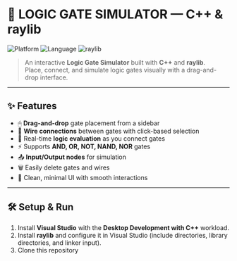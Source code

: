 # 🔌 LOGIC GATE SIMULATOR — C++ & raylib

![Platform](https://img.shields.io/badge/platform-Windows-blue)
![Language](https://img.shields.io/badge/language-C++-brightgreen)
![raylib](https://img.shields.io/badge/raylib-5.0-orange)

> An interactive **Logic Gate Simulator** built with **C++** and **raylib**.  
> Place, connect, and simulate logic gates visually with a drag-and-drop interface.

---

## ✨ Features

- 🖱 **Drag-and-drop** gate placement from a sidebar  
- 🔗 **Wire connections** between gates with click-based selection  
- 🧠 Real-time **logic evaluation** as you connect gates  
- ⚡ Supports **AND, OR, NOT, NAND, NOR** gates  
- 📤 **Input/Output nodes** for simulation  
- 🗑 Easily delete gates and wires  
- 🎨 Clean, minimal UI with smooth interactions  

---

## 🛠 Setup & Run

1. Install **Visual Studio** with the **Desktop Development with C++** workload.  
2. Install **raylib** and configure it in Visual Studio (include directories, library directories, and linker input).  
3. Clone this repository


